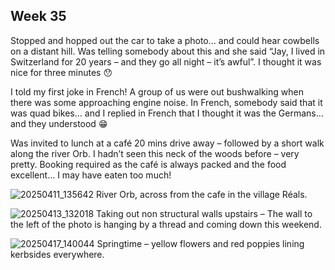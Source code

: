 ## Week 35
Stopped and hopped out the car to take a photo… and could hear cowbells on a distant hill. Was telling somebody about this and she said “Jay, I lived in Switzerland for 20 years – and they go all night – it’s awful”. I thought it was nice for three minutes 😯

I told my first joke in French! A group of us were out bushwalking when there was some approaching engine noise. In French, somebody said that it was quad bikes… and I replied in French that I thought it was the Germans… and they understood 😁

Was invited to lunch at a café 20 mins drive away – followed by a short walk along the river Orb. I hadn’t seen this neck of the woods before – very pretty. Booking required as the café is always packed and the food excellent… I may have eaten too much!

![20250411_135642](https://github.com/user-attachments/assets/0fa09d9f-3e9e-419a-92fa-0fe6a2ac158f)
River Orb, across from the cafe in the village Réals.

![20250413_132018](https://github.com/user-attachments/assets/bb71dd11-d1fe-48bd-94ac-6700ddabd81a)
Taking out non structural walls upstairs – The wall to the left of the photo is hanging by a thread and coming down this weekend.

![20250417_140044](https://github.com/user-attachments/assets/91ab3c62-c1d2-44a2-884e-f8484ede4794)
Springtime – yellow flowers and red poppies lining kerbsides everywhere.

